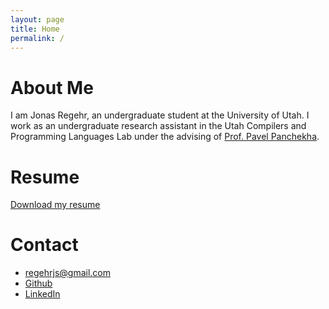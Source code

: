 ```yaml
---
layout: page
title: Home
permalink: /
---
```


# About Me
I am Jonas Regehr, an undergraduate student at the University of Utah. I work as an undergraduate research assistant in the Utah Compilers and Programming Languages Lab under the advising of [Prof. Pavel Panchekha](https://pavpanchekha.com/).

# Resume
[Download my resume](/assets/files/resume.pdf)

# Contact
- [regehrjs@gmail.com](mailto:regehrjs@gmail.com)
- [Github](https://github.com/JonasRegehr)
- [LinkedIn](https://www.linkedin.com/in/jonasregehr/)